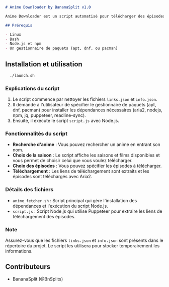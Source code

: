 ```markdown
# Anime Downloader by BananaSplit v1.0

Anime Downloader est un script automatisé pour télécharger des épisodes d'anime en utilisant Puppeteer pour extraire les liens de streaming et Aria2 pour gérer les téléchargements.

## Prérequis

- Linux
- Bash
- Node.js et npm
- Un gestionnaire de paquets (apt, dnf, ou pacman)
```

## Installation et utilisation
```sh
  ./launch.sh
```

### Explications du script

1. Le script commence par nettoyer les fichiers `links.json` et `info.json`.
2. Il demande à l'utilisateur de spécifier le gestionnaire de paquets (apt, dnf, pacman) pour installer les dépendances nécessaires (aria2, nodejs, npm, jq, puppeteer, readline-sync).
3. Ensuite, il exécute le script `script.js` avec Node.js.

### Fonctionnalités du script

- **Recherche d'anime** : Vous pouvez rechercher un anime en entrant son nom.
- **Choix de la saison** : Le script affiche les saisons et films disponibles et vous permet de choisir celui que vous voulez télécharger.
- **Choix des épisodes** : Vous pouvez spécifier les épisodes à télécharger.
- **Téléchargement** : Les liens de téléchargement sont extraits et les épisodes sont téléchargés avec Aria2.

### Détails des fichiers

- `anime_fetcher.sh` : Script principal qui gère l'installation des dépendances et l'exécution du script Node.js.
- `script.js` : Script Node.js qui utilise Puppeteer pour extraire les liens de téléchargement des épisodes.

### Note

Assurez-vous que les fichiers `links.json` et `info.json` sont présents dans le répertoire du projet. Le script les utilisera pour stocker temporairement les informations.

## Contributeurs

- BananaSplit (@BnSplits)

